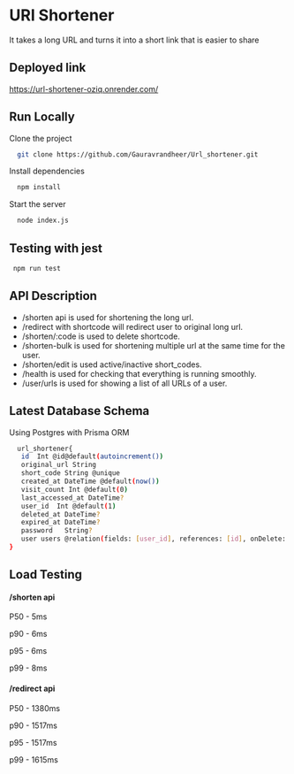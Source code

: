 
# URl Shortener

 It takes a long URL and turns it into a short link that is easier to share
 
## Deployed link
https://url-shortener-oziq.onrender.com/

## Run Locally

Clone the project

```bash
  git clone https://github.com/Gauravrandheer/Url_shortener.git
```

Install dependencies

```bash
  npm install
```
Start the server

```bash
  node index.js
```
## Testing with jest

```bash
 npm run test
```

## API Description

 - /shorten api is used for shortening the long url. 
 - /redirect with shortcode will redirect user to original long url.
 - /shorten/:code is used to delete shortcode.
 - /shorten-bulk is used for shortening multiple url at the same time for the user. 
 - /shorten/edit is used active/inactive short_codes.
 - /health is used for checking that everything is running smoothly.
 - /user/urls is used for showing a list of all URLs of a user.

## Latest Database Schema 

Using Postgres with Prisma ORM

```bash
  url_shortener{
   id  Int @id@default(autoincrement())
   original_url String
   short_code String @unique
   created_at DateTime @default(now())
   visit_count Int @default(0)
   last_accessed_at DateTime?
   user_id  Int @default(1)
   deleted_at DateTime?
   expired_at DateTime?
   password   String?
   user users @relation(fields: [user_id], references: [id], onDelete: Cascade)
}
```

## Load Testing 

#### /shorten api

P50 - 5ms

p90 - 6ms

p95 - 6ms

p99  - 8ms

#### /redirect api

P50 - 1380ms

p90 - 1517ms

p95 - 1517ms

p99  - 1615ms




